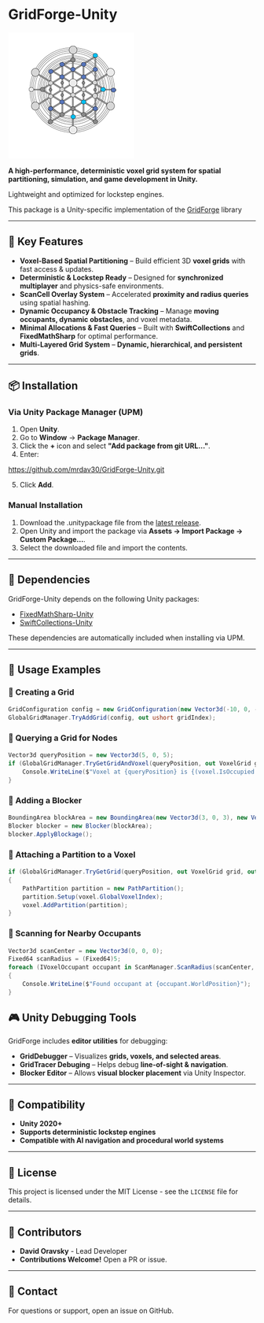 GridForge-Unity
==============

![GridForge Icon](https://raw.githubusercontent.com/mrdav30/GridForge/main/icon.png)

**A high-performance, deterministic voxel grid system for spatial partitioning, simulation, and game development in Unity.**

Lightweight and optimized for lockstep engines.

This package is a Unity-specific implementation of the [GridForge](https://github.com/mrdav30/GridForge) library

---

## 🚀 Key Features

- **Voxel-Based Spatial Partitioning** – Build efficient 3D **voxel grids** with fast access & updates.
- **Deterministic & Lockstep Ready** – Designed for **synchronized multiplayer** and physics-safe environments.
- **ScanCell Overlay System** – Accelerated **proximity and radius queries** using spatial hashing.
- **Dynamic Occupancy & Obstacle Tracking** – Manage **moving occupants, dynamic obstacles**, and voxel metadata.
- **Minimal Allocations & Fast Queries** – Built with **SwiftCollections** and **FixedMathSharp** for optimal performance.
- **Multi-Layered Grid System** – **Dynamic, hierarchical, and persistent grids**.

---

## 📦 Installation

### Via Unity Package Manager (UPM)

1. Open **Unity**.
2. Go to **Window** → **Package Manager**.
3. Click the **+** icon and select **"Add package from git URL..."**.
4. Enter:

https://github.com/mrdav30/GridForge-Unity.git

5. Click **Add**.

### Manual Installation

1. Download the .unitypackage file from the [latest release](https://github.com/mrdav30/SwiftCollections-Unity/releases).
2. Open Unity and import the package via **Assets → Import Package → Custom Package...**.
3. Select the downloaded file and import the contents.

---

## 🧩 Dependencies

GridForge-Unity depends on the following Unity packages:

- [FixedMathSharp-Unity](https://github.com/mrdav30/FixedMathSharp-Unity)
- [SwiftCollections-Unity](https://github.com/mrdav30/SwiftCollections-Unity)

These dependencies are automatically included when installing via UPM.

---

## 📖 Usage Examples

### **🔹 Creating a Grid**
```csharp
GridConfiguration config = new GridConfiguration(new Vector3d(-10, 0, -10), new Vector3d(10, 0, 10));
GlobalGridManager.TryAddGrid(config, out ushort gridIndex);
```

### **🔹 Querying a Grid for Nodes**
```csharp
Vector3d queryPosition = new Vector3d(5, 0, 5);
if (GlobalGridManager.TryGetGridAndVoxel(queryPosition, out VoxelGrid grid, out Voxel voxel))
	Console.WriteLine($"Voxel at {queryPosition} is {(voxel.IsOccupied ? "occupied" : "empty")}");
}
```

### **🔹 Adding a Blocker**
```csharp
BoundingArea blockArea = new BoundingArea(new Vector3d(3, 0, 3), new Vector3d(5, 0, 5));
Blocker blocker = new Blocker(blockArea);
blocker.ApplyBlockage();
```

### **🔹 Attaching a Partition to a Voxel**
```csharp
if (GlobalGridManager.TryGetGrid(queryPosition, out VoxelGrid grid, out Voxel voxel))
{
    PathPartition partition = new PathPartition();
    partition.Setup(voxel.GlobalVoxelIndex);
    voxel.AddPartition(partition);
}
```

### **🔹 Scanning for Nearby Occupants**
```csharp
Vector3d scanCenter = new Vector3d(0, 0, 0);
Fixed64 scanRadius = (Fixed64)5;
foreach (IVoxelOccupant occupant in ScanManager.ScanRadius(scanCenter, scanRadius))
{
    Console.WriteLine($"Found occupant at {occupant.WorldPosition}");
}
```

## 🎮 Unity Debugging Tools

GridForge includes **editor utilities** for debugging:

- **GridDebugger** – Visualizes **grids, voxels, and selected areas**.
- **GridTracer Debuging** – Helps debug **line-of-sight & navigation**.
- **Blocker Editor** – Allows **visual blocker placement** via Unity Inspector.

---

## 🔄 Compatibility

- **Unity 2020+**
- **Supports deterministic lockstep engines**
- **Compatible with AI navigation and procedural world systems**

---

## 📄 License

This project is licensed under the MIT License - see the `LICENSE` file for details.

---

## 👥 Contributors

- **David Oravsky** - Lead Developer
- **Contributions Welcome!** Open a PR or issue.

---

## 📧 Contact

For questions or support, open an issue on GitHub.
